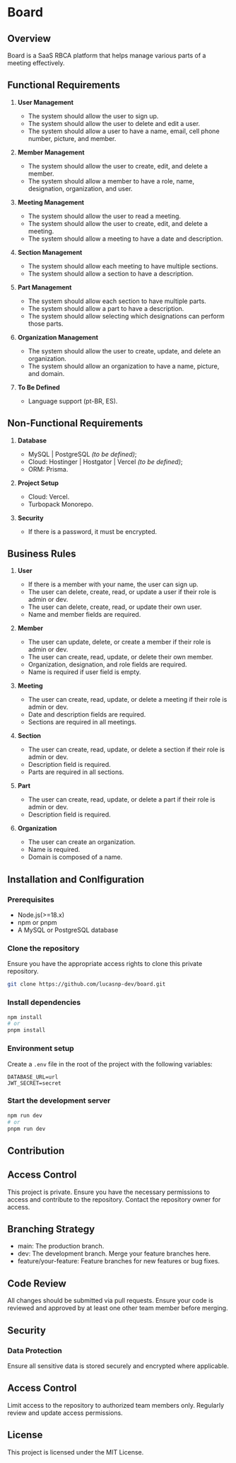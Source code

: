 # Board

## Overview
Board is a SaaS RBCA platform that helps manage various parts of a meeting effectively.

## Functional Requirements

1. **User Management**
   - The system should allow the user to sign up.
   - The system should allow the user to delete and edit a user.
   - The system should allow a user to have a name, email, cell phone number, picture, and member.

2. **Member Management**
   - The system should allow the user to create, edit, and delete a member.
   - The system should allow a member to have a role, name, designation, organization, and user.

3. **Meeting Management**
   - The system should allow the user to read a meeting.
   - The system should allow the user to create, edit, and delete a meeting.
   - The system should allow a meeting to have a date and description.

4. **Section Management**
   - The system should allow each meeting to have multiple sections.
   - The system should allow a section to have a description.

5. **Part Management**
   - The system should allow each section to have multiple parts.
   - The system should allow a part to have a description.
   - The system should allow selecting which designations can perform those parts.

6. **Organization Management**
   - The system should allow the user to create, update, and delete an organization.
   - The system should allow an organization to have a name, picture, and domain.

7. **To Be Defined**
   - Language support (pt-BR, ES).

## Non-Functional Requirements

1. **Database**
   - MySQL | PostgreSQL _(to be defined)_;
   - Cloud: Hostinger | Hostgator | Vercel _(to be defined)_;
   - ORM: Prisma.

2. **Project Setup**
   - Cloud: Vercel.
   - Turbopack Monorepo.

3. **Security**
   - If there is a password, it must be encrypted.

## Business Rules

1. **User**
   - If there is a member with your name, the user can sign up.
   - The user can delete, create, read, or update a user if their role is admin or dev.
   - The user can delete, create, read, or update their own user.
   - Name and member fields are required.

2. **Member**
   - The user can update, delete, or create a member if their role is admin or dev.
   - The user can create, read, update, or delete their own member.
   - Organization, designation, and role fields are required.
   - Name is required if user field is empty.

3. **Meeting**
   - The user can create, read, update, or delete a meeting if their role is admin or dev.
   - Date and description fields are required.
   - Sections are required in all meetings.

4. **Section**
   - The user can create, read, update, or delete a section if their role is admin or dev.
   - Description field is required.
   - Parts are required in all sections.

5. **Part**
   - The user can create, read, update, or delete a part if their role is admin or dev.
   - Description field is required.

6. **Organization**
   - The user can create an organization.
   - Name is required.
   - Domain is composed of a name.

## Installation and Conlfiguration

### Prerequisites
 - Node.js(>=18.x)
 - npm or pnpm
- A MySQL or PostgreSQL database

### Clone the repository

Ensure you have the appropriate access rights to clone this private repository.

```bash
git clone https://github.com/lucasnp-dev/board.git
```

### Install dependencies

```bash
npm install
# or
pnpm install
```

### Environment setup

Create a `.env` file in the root of the project with the following variables:

```plaintext
DATABASE_URL=url
JWT_SECRET=secret
```

### Start the development server

```bash
npm run dev
# or
pnpm run dev
```

## Contribution

## Access Control

This project is private. Ensure you have the necessary permissions to access and contribute to the repository. Contact the repository owner for access.

## Branching Strategy
 - main: The production branch.
 - dev: The development branch. Merge your feature branches here.
 - feature/your-feature: Feature branches for new features or bug fixes.

## Code Review
All changes should be submitted via pull requests. Ensure your code is reviewed and approved by at least one other team member before merging.

## Security

### Data Protection
Ensure all sensitive data is stored securely and encrypted where applicable.

## Access Control
Limit access to the repository to authorized team members only. Regularly review and update access permissions.

## License
This project is licensed under the MIT License.